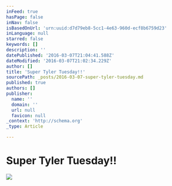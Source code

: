 ```yaml
---
inFeed: true
hasPage: false
inNav: false
isBasedOnUrl: 'urn:uuid:d7d79eb8-5cc1-4e63-960d-ecf8b6759d23'
inLanguage: null
starred: false
keywords: []
description: ''
datePublished: '2016-03-07T21:04:41.588Z'
dateModified: '2016-03-07T21:02:34.229Z'
author: []
title: 'Super Tyler Tuesday!!'
sourcePath: _posts/2016-03-07-super-tyler-tuesday.md
published: true
authors: []
publisher:
  name: ''
  domain: ''
  url: null
  favicon: null
_context: 'http://schema.org'
_type: Article

---
```

# Super Tyler Tuesday!!
![](https://s3-us-west-2.amazonaws.com/the-grid-img/p/3154edcdb6f2c29cd02ac018f873f2b6670e98f3.png)
